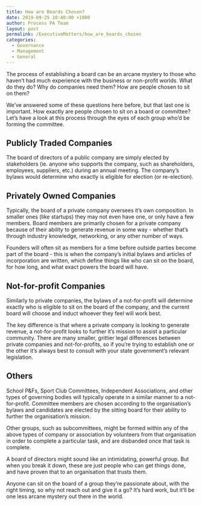 ```yaml
---
title: How are Boards Chosen?
date: 2019-09-25 10:40:00 +1000
author: Process PA Team
layout: post
permalink: /ExecutiveMatters/how_are_boards_chosen
categories:
  - Governance
  - Management
  - General
---
```


The process of establishing a board can be an arcane mystery to those who haven’t had much experience with the business or non-profit worlds. What do they do? Why do companies need them? How are people chosen to sit on them?

We’ve answered some of these questions here before, but that last one is important. How exactly are people chosen to sit on a board or committee? Let’s have a look at this process through the eyes of each group who’d be forming the committee.

## **Publicly Traded Companies**

The board of directors of a public company are simply elected by stakeholders (ie. anyone who supports the company, such as shareholders, employees, suppliers, etc.) during an annual meeting. The company’s bylaws would determine who exactly is eligible for election (or re-election).

## **Privately Owned Companies**

Typically, the board of a private company oversees it’s own composition. In smaller ones (like startups) they may not even have one, or only have a few members. Board members are primarily chosen for a private company because of their ability to generate revenue in some way - whether that’s through industry knowledge, networking, or any other number of ways.

Founders will often sit as members for a time before outside parties become part of the board - this is when the company’s initial bylaws and articles of incorporation are written, which define things like who can sit on the board, for how long, and what exact powers the board will have.&nbsp;

## **Not-for-profit Companies**

Similarly to private companies, the bylaws of a not-for-profit will determine exactly who is eligible to sit on the board of the company, and the current board will choose and induct whoever they feel will work best.

The key difference is that where a private company is looking to generate revenue, a not-for-profit looks to further it’s mission to assist a particular community. There are many smaller, grittier legal differences between private companies and not-for-profits, so if you’re trying to establish one or the other it’s always best to consult with your state government’s relevant legislation.

## **Others**

School P&Fs, Sport Club Committees, Independent Associations, and other types of governing bodies will typically operate in a similar manner to a not-for-profit. Committee members are chosen according to the organisation’s bylaws and candidates are elected by the sitting board for their ability to further the organisation’s mission.

Other groups, such as subcommittees, might be formed within any of the above types of company or association by volunteers from that organisation in order to complete a particular task, and are disbanded once that task is complete.&nbsp;

A board of directors might sound like an intimidating, powerful group. But when you break it down, these are just people who can get things done, and have proven that to an organisation that trusts them.

Anyone can sit on the board of a group they’re passionate about, with the right timing, so why not reach out and give it a go? It’s hard work, but it’ll be one less arcane mystery out there in the world.
